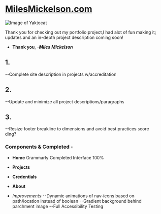 # **[MilesMickelson.com](https://milesmickelson.com)**

![Image of Yaktocat](https://octodex.github.com/images/yaktocat.png)

Thank you for checking out my portfolio project,I had alot of fun making it; updates and an in-depth project description coming soon!

* **Thank you**, ***-Miles Mickelson***

<!-- TODO's -->

## 1.
--Complete site description in projects w/accreditation

## 2.
--Update and minimize all project descriptions/paragraphs

## 3.
--Resize footer breakline to dimensions and avoid best practices score ding?

### Components & Completed - 
* **Home**
Grammarly Completed
Interface 100% 
* **Projects**
* **Credentials**
* **About**

* *Improvements*
--Dynamic animations of nav-icons based on path/location instead of boolean
--Gradient background behind parchment image
--Full Accessibility Testing
